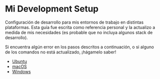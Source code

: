 # Mi Development Setup

Configuración de desarrollo para mis entornos de trabajo en distintas plataformas. Esta guía fue escrita como referencia personal y la actualizo a medida de mis necesidades (es probable que no incluya algunos stack de desarrollo).

Si encuentra algún error en los pasos descritos a continuación, o si alguno de los comandos no está actualizado, ¡hágamelo saber!

- [Ubuntu](https://github.com/ctrbts/my-dev-setup/blob/main/conf/setup-ubuntu.md)
- [macOS](https://github.com/ctrbts/my-dev-setup/blob/main/conf/setup-mac.md)
- [Windows](https://github.com/ctrbts/my-dev-setup/blob/main/conf/setup-win.md)
